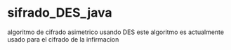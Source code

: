 # sifrado_DES_java
 algoritmo de cifrado asimetrico usando DES
 este algoritmo es actualmente usado para el cifrado de la infirmacion
